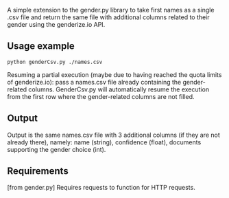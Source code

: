 A simple extension to the gender.py library to take first names as a single .csv file and return the same file with additional columns related to their gender using the genderize.io API.

Usage example
-------
```
python genderCsv.py ./names.csv
```

Resuming a partial execution (maybe due to having reached the quota limits of genderize.io):
pass a names.csv file already containing the gender-related columns. GenderCsv.py will automatically resume the execution from the first row where the gender-related columns are not filled. 

Output
-------

Output is the same names.csv file with 3 additional columns (if they are not already there), namely: name (string), confidence (float), documents supporting the gender choice (int).

Requirements
-------

[from gender.py] Requires requests to function for HTTP requests.

